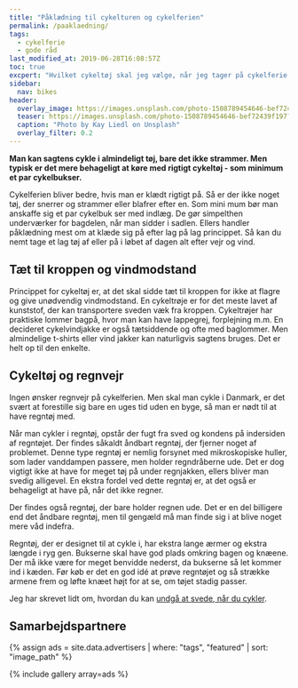 ```yaml
---
title: "Påklædning til cykelturen og cykelferien"
permalink: /paaklaedning/
tags:
  - cykelferie
  - gode råd
last_modified_at: 2019-06-28T16:08:57Z
toc: true
excpert: "Hvilket cykeltøj skal jeg vælge, når jeg tager på cykelferie og cykeltur?"
sidebar:
  nav: bikes
header:
  overlay_image: https://images.unsplash.com/photo-1508789454646-bef72439f197?ixlib=rb-1.2.1&ixid=eyJhcHBfaWQiOjEyMDd9&auto=format&fit=crop&w=1567&q=80
  teaser: https://images.unsplash.com/photo-1508789454646-bef72439f197?ixlib=rb-1.2.1&ixid=eyJhcHBfaWQiOjEyMDd9&auto=format&fit=crop&w=400&q=80
  caption: "Photo by Kay Liedl on Unsplash"
  overlay_filter: 0.2
---
```


**Man kan sagtens cykle i almindeligt tøj, bare det ikke strammer. Men typisk er det mere behageligt at køre med rigtigt cykeltøj - som minimum et par cykelbukser.**

Cykelferien bliver bedre, hvis man er klædt rigtigt på. Så er der ikke noget tøj, der snerrer og strammer eller blafrer efter en. Som mini mum bør man anskaffe sig et par cykelbuk ser med indlæg. De gør simpelthen underværker for bagdelen, når man sidder i sadlen. Ellers handler påklædning mest om at klæde sig på efter lag på lag princippet. Så kan du nemt tage et lag tøj af eller på i løbet af dagen alt efter vejr og vind.

## Tæt til kroppen og vindmodstand

Princippet for cykeltøj er, at det skal sidde tæt til kroppen for ikke at flagre og give unødvendig vindmodstand. En cykeltrøje er for det meste lavet af kunststof, der kan transportere sveden væk fra kroppen. Cykeltrøjer har praktiske lommer bagpå, hvor man kan have lappegrej, forplejning m.m. En decideret cykelvindjakke er også tætsiddende og ofte med baglommer. Men almindelige t-shirts eller vind jakker kan naturligvis sagtens bruges. Det er helt op til den enkelte.

## Cykeltøj og regnvejr

Ingen ønsker regnvejr på cykelferien. Men skal man cykle i Danmark, er det svært at forestille sig bare en uges tid uden en byge, så man er nødt til at have regntøj med.

Når man cykler i regntøj, opstår der fugt fra sved og kondens på indersiden af regntøjet. Der findes såkaldt åndbart regntøj, der fjerner noget af problemet. Denne type regntøj er nemlig forsynet med mikroskopiske huller, som lader vanddampen passere, men holder regndråberne ude. Det er dog vigtigt ikke at have for meget tøj på under regnjakken, ellers bliver man svedig alligevel. En ekstra fordel ved dette regntøj er, at det også er behageligt at have på, når det ikke regner.

Der findes også regntøj, der bare holder regnen ude. Det er en del billigere end det åndbare regntøj, men til gengæld må man finde sig i at blive noget mere våd indefra.

Regntøj, der er designet til at cykle i, har ekstra lange ærmer og ekstra længde i ryg gen. Bukserne skal have god plads omkring bagen og knæene. Der må ikke være for meget benvidde nederst, da bukserne så let kommer ind i kæden. Før køb er det en god idé at prøve regntøjet og så strække armene frem og løfte knæet højt for at se, om tøjet stadig passer.

Jeg har skrevet lidt om, hvordan du kan [undgå at svede, når du cykler](/undgaa-sved/).

## Samarbejdspartnere

{% assign ads = site.data.advertisers | where: "tags", "featured" | sort: "image_path" %}

{% include gallery array=ads %}
